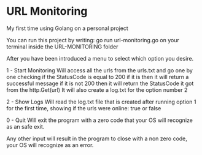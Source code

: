 # URL Monitoring
My first time using Golang on a personal project

You can run this project by writing: go run url-monitoring.go on your terminal inside the URL-MONITORING folder

After you have been introduced a menu to select which option you desire.

1 - Start Monitoring 
Will access all the urls from the urls.txt and go one by one checking
if the StatusCode is equal to 200 if it is then it will return a successful message
if it is not 200 then it will return the StatusCode it got from the http.Get(url)
It will also create a log.txt for the option number 2

2 - Show Logs 
Will read the log.txt file that is created after running option 1 for the first time, showing if the urls were online: true or false

0 - Quit
Will exit the program with a zero code that your OS will recognize as an safe exit.

Any other input will result in the program to close with a non zero code, your OS will recognize as an error.

